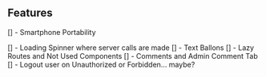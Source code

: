 ## Features

[] - Smartphone Portability

[] - Loading Spinner where server calls are made
[] - Text Ballons
[] - Lazy Routes and Not Used Components
[] - Comments and Admin Comment Tab
[] - Logout user on Unauthorized or Forbidden... maybe?
